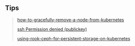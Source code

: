 #

## Tips

> [how-to-gracefully-remove-a-node-from-kubernetes](https://stackoverflow.com/questions/35757620/how-to-gracefully-remove-a-node-from-kubernetes)
>
> [ssh Permission denied (publickey)](https://unix.stackexchange.com/questions/115838/what-is-the-right-file-permission-for-a-pem-file-to-ssh-and-scp)
>
> [using-rook-ceph-for-persistent-storage-on-kubernetes](https://earlruby.org/2018/12/using-rook-ceph-for-persistent-storage-on-kubernetes/)
